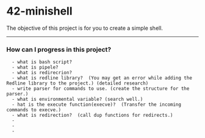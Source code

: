 # 42-minishell
The objective of this project is for you to create a simple shell.

---------------------------------------------------

### How can I progress in this project? ###
```
  - what is bash script?
  - what is pipele?
  - what is redirecrion?
  - what is redline library?  (You may get an error while adding the Redline library to the project.) (detailed research)
  - write parser for commands to use. (create the structure for the parser.)
  - what is environmental variable? (search well.)
  - hat is the execute function(execve)?  (Transfer the incoming commands to execve.)
  - what is redirection?  (call dup functions for redirects.)
  - 
  -
  -
  
```
